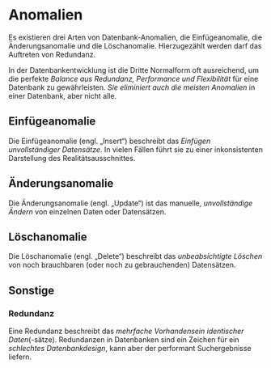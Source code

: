# Anomalien
Es existieren drei Arten von Datenbank-Anomalien, die Einfügeanomalie, die Änderungsanomalie und die Löschanomalie. Hierzugezählt werden darf das Auftreten von Redundanz.

In der Datenbankentwicklung ist die Dritte Normalform oft ausreichend, um die perfekte *Balance aus Redundanz, Performance und Flexibilität* für eine Datenbank zu gewährleisten. *Sie eliminiert auch die meisten Anomalien* in einer Datenbank, aber nicht alle.

## Einfügeanomalie
Die Einfügeanomalie (engl. „Insert“) beschreibt das *Einfügen unvollständiger Datensätze*. In vielen Fällen führt sie zu einer inkonsistenten Darstellung des Realitätsausschnittes.

## Änderungsanomalie
Die Änderungsanomalie (engl. „Update“) ist das manuelle, *unvollständige Ändern* von einzelnen Daten oder Datensätzen.

## Löschanomalie
Die Löschanomalie (engl. „Delete“) beschreibt das *unbeabsichtigte Löschen* von noch brauchbaren (oder noch zu gebrauchenden) Datensätzen.

## Sonstige

### Redundanz
Eine Redundanz beschreibt das *mehrfache Vorhandensein identischer Daten*(-sätze). Redundanzen in Datenbanken sind ein Zeichen für ein *schlechtes Datenbankdesign*, kann aber der performant Suchergebnisse liefern.
